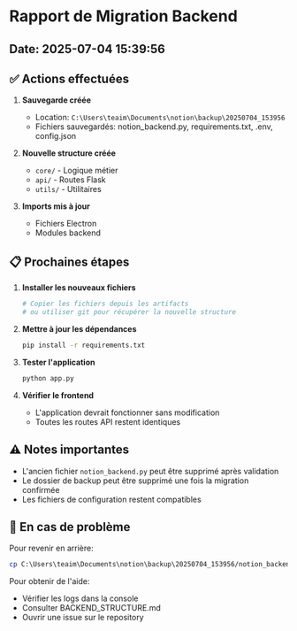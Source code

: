 # Rapport de Migration Backend

## Date: 2025-07-04 15:39:56

## ✅ Actions effectuées

1. **Sauvegarde créée**
   - Location: `C:\Users\teaim\Documents\notion\backup\20250704_153956`
   - Fichiers sauvegardés: notion_backend.py, requirements.txt, .env, config.json

2. **Nouvelle structure créée**
   - `core/` - Logique métier
   - `api/` - Routes Flask
   - `utils/` - Utilitaires

3. **Imports mis à jour**
   - Fichiers Electron
   - Modules backend

## 📋 Prochaines étapes

1. **Installer les nouveaux fichiers**
   ```bash
   # Copier les fichiers depuis les artifacts
   # ou utiliser git pour récupérer la nouvelle structure
   ```

2. **Mettre à jour les dépendances**
   ```bash
   pip install -r requirements.txt
   ```

3. **Tester l'application**
   ```bash
   python app.py
   ```

4. **Vérifier le frontend**
   - L'application devrait fonctionner sans modification
   - Toutes les routes API restent identiques

## ⚠️ Notes importantes

- L'ancien fichier `notion_backend.py` peut être supprimé après validation
- Le dossier de backup peut être supprimé une fois la migration confirmée
- Les fichiers de configuration restent compatibles

## 🔧 En cas de problème

Pour revenir en arrière:
```bash
cp C:\Users\teaim\Documents\notion\backup\20250704_153956/notion_backend.py .
```

Pour obtenir de l'aide:
- Vérifier les logs dans la console
- Consulter BACKEND_STRUCTURE.md
- Ouvrir une issue sur le repository
